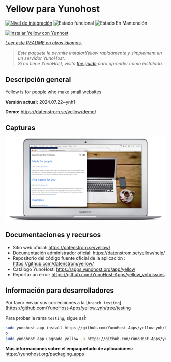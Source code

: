 <!--
Este archivo README esta generado automaticamente<https://github.com/YunoHost/apps/tree/master/tools/readme_generator>
No se debe editar a mano.
-->

# Yellow para Yunohost

[![Nivel de integración](https://dash.yunohost.org/integration/yellow.svg)](https://ci-apps.yunohost.org/ci/apps/yellow/) ![Estado funcional](https://ci-apps.yunohost.org/ci/badges/yellow.status.svg) ![Estado En Mantención](https://ci-apps.yunohost.org/ci/badges/yellow.maintain.svg)

[![Instalar Yellow con Yunhost](https://install-app.yunohost.org/install-with-yunohost.svg)](https://install-app.yunohost.org/?app=yellow)

*[Leer este README en otros idiomas.](./ALL_README.md)*

> *Este paquete le permite instalarYellow rapidamente y simplement en un servidor YunoHost.*  
> *Si no tiene YunoHost, visita [the guide](https://yunohost.org/install) para aprender como instalarla.*

## Descripción general

Yellow is for people who make small websites

**Versión actual:** 2024.07.22~ynh1

**Demo:** <https://datenstrom.se/yellow/demo/>

## Capturas

![Captura de Yellow](./doc/screenshots/datenstrom-yellow-en.png)

## Documentaciones y recursos

- Sitio web oficial: <https://datenstrom.se/yellow/>
- Documentación administrador oficial: <https://datenstrom.se/yellow/help/>
- Repositorio del código fuente oficial de la aplicación : <https://github.com/datenstrom/yellow/>
- Catálogo YunoHost: <https://apps.yunohost.org/app/yellow>
- Reportar un error: <https://github.com/YunoHost-Apps/yellow_ynh/issues>

## Información para desarrolladores

Por favor enviar sus correcciones a la [`branch testing`](https://github.com/YunoHost-Apps/yellow_ynh/tree/testing

Para probar la rama `testing`, sigue asÍ:

```bash
sudo yunohost app install https://github.com/YunoHost-Apps/yellow_ynh/tree/testing --debug
o
sudo yunohost app upgrade yellow -u https://github.com/YunoHost-Apps/yellow_ynh/tree/testing --debug
```

**Mas informaciones sobre el empaquetado de aplicaciones:** <https://yunohost.org/packaging_apps>
